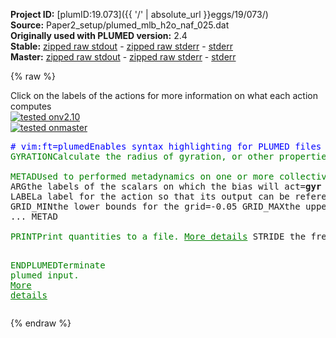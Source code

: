 **Project ID:** [plumID:19.073]({{ '/' | absolute_url }}eggs/19/073/)  
**Source:** Paper2_setup/plumed_mlb_h2o_naf_025.dat  
**Originally used with PLUMED version:** 2.4  
**Stable:** [zipped raw stdout](plumed_mlb_h2o_naf_025.dat.plumed.stdout.txt.zip) - [zipped raw stderr](plumed_mlb_h2o_naf_025.dat.plumed.stderr.txt.zip) - [stderr](plumed_mlb_h2o_naf_025.dat.plumed.stderr)  
**Master:** [zipped raw stdout](plumed_mlb_h2o_naf_025.dat.plumed_master.stdout.txt.zip) - [zipped raw stderr](plumed_mlb_h2o_naf_025.dat.plumed_master.stderr.txt.zip) - [stderr](plumed_mlb_h2o_naf_025.dat.plumed_master.stderr)  

{% raw %}
<div class="plumedpreheader">
<div class="headerInfo" id="value_details_data/Paper2_setup/plumed_mlb_h2o_naf_025.dat"> Click on the labels of the actions for more information on what each action computes </div>
<div class="containerBadge">
<div class="headerBadge"><a href="plumed_mlb_h2o_naf_025.dat.plumed.stderr"><img src="https://img.shields.io/badge/v2.10-passing-green.svg" alt="tested onv2.10" /></a></div>
<div class="headerBadge"><a href="plumed_mlb_h2o_naf_025.dat.plumed_master.stderr"><img src="https://img.shields.io/badge/master-passing-green.svg" alt="tested onmaster" /></a></div>
</div>
</div>
<pre class="plumedlisting">
<span class="plumedtooltip" style="color:blue"># vim:ft=plumed<span class="right">Enables syntax highlighting for PLUMED files in vim. See <a href="https://www.plumed.org/doc-master/user-doc/html/vim">here for more details. </a><i></i></span></span>
<span class="plumedtooltip" style="color:green">GYRATION<span class="right">Calculate the radius of gyration, or other properties related to it. <a href="https://www.plumed.org/doc-master/user-doc/html/GYRATION" style="color:green">More details</a><i></i></span></span> <span class="plumedtooltip">LABEL<span class="right">a label for the action so that its output can be referenced in the input to other actions<i></i></span></span>=<b name="data/Paper2_setup/plumed_mlb_h2o_naf_025.datgyr" onclick='showPath("data/Paper2_setup/plumed_mlb_h2o_naf_025.dat","data/Paper2_setup/plumed_mlb_h2o_naf_025.datgyr","data/Paper2_setup/plumed_mlb_h2o_naf_025.datgyr","brown")'>gyr</b> <span class="plumedtooltip">ATOMS<span class="right">the group of atoms that you are calculating the Gyration Tensor for<i></i></span></span>=1-60 <span class="plumedtooltip">MASS_WEIGHTED<span class="right"> set the masses of all the atoms equal to one<i></i></span></span>
<br/><span style="display:none;" id="data/Paper2_setup/plumed_mlb_h2o_naf_025.datgyr">The GYRATION action with label <b>gyr</b> calculates the following quantities:<table  align="center" frame="void" width="95%" cellpadding="5%"><tr><td width="5%"><b> Quantity </b>  </td><td><b> Description </b> </td></tr><tr><td width="5%">gyr.value</td><td>the radius that was computed from the weights</td></tr></table></span><span class="plumedtooltip" style="color:green">METAD<span class="right">Used to performed metadynamics on one or more collective variables. <a href="https://www.plumed.org/doc-master/user-doc/html/METAD" style="color:green">More details</a><i></i></span></span> ...
<span class="plumedtooltip">ARG<span class="right">the labels of the scalars on which the bias will act<i></i></span></span>=<b name="data/Paper2_setup/plumed_mlb_h2o_naf_025.datgyr">gyr</b> <span class="plumedtooltip">SIGMA<span class="right">the widths of the Gaussian hills<i></i></span></span>=0.01 <span class="plumedtooltip">HEIGHT<span class="right">the heights of the Gaussian hills<i></i></span></span>=2.5 <span class="plumedtooltip">PACE<span class="right">the frequency for hill addition<i></i></span></span>=500
<span class="plumedtooltip">LABEL<span class="right">a label for the action so that its output can be referenced in the input to other actions<i></i></span></span>=<b name="data/Paper2_setup/plumed_mlb_h2o_naf_025.datmetad" onclick='showPath("data/Paper2_setup/plumed_mlb_h2o_naf_025.dat","data/Paper2_setup/plumed_mlb_h2o_naf_025.datmetad","data/Paper2_setup/plumed_mlb_h2o_naf_025.datmetad","brown")'>metad</b> <span class="plumedtooltip">TEMP<span class="right">the system temperature - this is only needed if you are doing well-tempered metadynamics<i></i></span></span>=298 <span class="plumedtooltip">BIASFACTOR<span class="right">use well tempered metadynamics and use this bias factor<i></i></span></span>=50 <span class="plumedtooltip">FILE<span class="right"> a file in which the list of added hills is stored<i></i></span></span>=hills_mlb_h2o_naf_025
<span class="plumedtooltip">GRID_MIN<span class="right">the lower bounds for the grid<i></i></span></span>=-0.05 <span class="plumedtooltip">GRID_MAX<span class="right">the upper bounds for the grid<i></i></span></span>=1.0 <span class="plumedtooltip">GRID_SPACING<span class="right">the approximate grid spacing (to be used as an alternative or together with GRID_BIN)<i></i></span></span>=0.002 <span class="plumedtooltip">GRID_SPARSE<span class="right"> use a sparse grid to store hills<i></i></span></span>
... METAD
<br/><span style="display:none;" id="data/Paper2_setup/plumed_mlb_h2o_naf_025.datmetad">The METAD action with label <b>metad</b> calculates the following quantities:<table  align="center" frame="void" width="95%" cellpadding="5%"><tr><td width="5%"><b> Quantity </b>  </td><td><b> Description </b> </td></tr><tr><td width="5%">metad.bias</td><td>the instantaneous value of the bias potential</td></tr></table></span><span class="plumedtooltip" style="color:green">PRINT<span class="right">Print quantities to a file. <a href="https://www.plumed.org/doc-master/user-doc/html/PRINT" style="color:green">More details</a><i></i></span></span> <span class="plumedtooltip">STRIDE<span class="right"> the frequency with which the quantities of interest should be output<i></i></span></span>=100 <span class="plumedtooltip">ARG<span class="right">the labels of the values that you would like to print to the file<i></i></span></span>=<b name="data/Paper2_setup/plumed_mlb_h2o_naf_025.datgyr">gyr</b>,<b name="data/Paper2_setup/plumed_mlb_h2o_naf_025.datmetad">metad.bias</b> <span class="plumedtooltip">FILE<span class="right">the name of the file on which to output these quantities<i></i></span></span>=colvar_mlb_h2o_naf_025.dat

<span style="display:none;" id="data/Paper2_setup/plumed_mlb_h2o_naf_025.dat">The PRINT action with label <b></b> calculates something</span><span class="plumedtooltip" style="color:green">ENDPLUMED<span class="right">Terminate plumed input. <a href="https://www.plumed.org/doc-master/user-doc/html/ENDPLUMED" style="color:green">More details</a><i></i></span></span><span style="color:blue" class="comment">
</span></pre>
{% endraw %}
